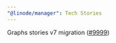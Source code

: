 ```yaml
---
"@linode/manager": Tech Stories
---
```


Graphs stories v7 migration ([#9999](https://github.com/linode/manager/pull/9999))
